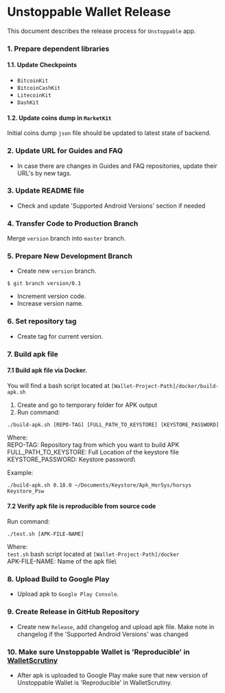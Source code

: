 # Unstoppable Wallet Release

This document describes the release process for `Unstoppable` app.

### 1. Prepare dependent libraries

#### 1.1. Update Checkpoints

* `BitcoinKit`
* `BitcoinCashKit`
* `LitecoinKit`
* `DashKit`

#### 1.2. Update coins dump in `MarketKit`

Initial coins dump `json` file should be updated to latest state of backend.

### 2. Update URL for Guides and FAQ

* In case there are changes in Guides and FAQ repositories, update their URL's by new tags.

### 3. Update README file

* Check and update 'Supported Android Versions' section if needed

### 4. Transfer Code to Production Branch

Merge `version` branch into `master` branch.

### 5. Prepare New Development Branch

* Create new `version` branch.

```
$ git branch version/0.1
```

* Increment version code.
* Increase version name.

### 6. Set repository tag

* Create tag for current version.

### 7. Build apk file

#### 7.1 Build apk file via Docker.

You will find a bash script located at `[Wallet-Project-Path]/docker/build-apk.sh`

1. Create and go to temporary folder for APK output
2. Run command:

```
./build-apk.sh [REPO-TAG] [FULL_PATH_TO_KEYSTORE] [KEYSTORE_PASSWORD]
```

Where:\
REPO-TAG: Repository tag from which you want to build APK\
FULL\_PATH\_TO\_KEYSTORE: Full Location of the keystore file\
KEYSTORE\_PASSWORD: Keystore password\


Example:

```
./build-apk.sh 0.18.0 ~/Documents/Keystore/Apk_HorSys/horsys Keystore_Psw
```

#### 7.2 Verify apk file is reproducible from source code

Run command:

```
./test.sh [APK-FILE-NAME]
```

Where:\
`test.sh` bash script located at `[Wallet-Project-Path]/docker`\
APK-FILE-NAME: Name of the apk file\


### 8. Upload Build to Google Play

* Upload apk to `Google Play Console`.

### 9. Create Release in GitHub Repository

* Create new `Release`, add changelog and upload apk file. Make note in changelog if the 'Supported Android Versions' was changed

### 10. Make sure Unstoppable Wallet is 'Reproducible' in [WalletScrutiny](https://walletscrutiny.com/android/io.horizontalsystems.bankwallet/)

* After apk is uploaded to Google Play make sure that new version of Unstoppable Wallet is 'Reproducible' in WalletScrutiny.
